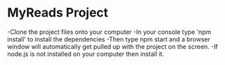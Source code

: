 # MyReads Project

-Clone the project files onto your computer
-In your console type 'npm install' to install the dependencies
-Then type npm start and a browser window will automatically get
 pulled up with the project on the screen.
-If node.js is not installed on your computer then install it.